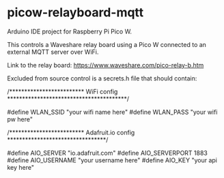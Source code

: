 # picow-relayboard-mqtt

Arduino IDE project for Raspberry Pi Pico W.

This controls a Waveshare relay board using a Pico W connected to an external MQTT server over WiFi.

Link to the relay board: https://www.waveshare.com/pico-relay-b.htm

Excluded from source control is a secrets.h file that should contain:

/************************* WiFi config ****************************************/

#define WLAN_SSID       "your wifi name here"
#define WLAN_PASS       "your wifi pw here"

/************************* Adafruit.io config *********************************/

#define AIO_SERVER      "io.adafruit.com"
#define AIO_SERVERPORT  1883
#define AIO_USERNAME    "your username here"
#define AIO_KEY         "your api key here"
